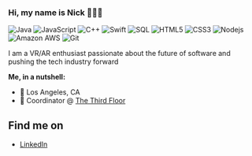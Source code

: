 ### Hi, my name is Nick 👋👨‍💻

![Java](https://img.shields.io/badge/-Java-black?style=flat-square&logo=java)
![JavaScript](https://img.shields.io/badge/-JavaScript-black?style=flat-square&logo=javascript)
![C++](https://img.shields.io/badge/-C++-black)
![Swift](https://img.shields.io/badge/-Swift-black?style=flat-square&logo=swift)
![SQL](https://img.shields.io/badge/-SQL-black)
![HTML5](https://img.shields.io/badge/-HTML5-black?style=flat-square&logo=html5)
![CSS3](https://img.shields.io/badge/-CSS3-black?style=flat-square&logo=css3)
![Nodejs](https://img.shields.io/badge/-Nodejs-black?style=flat-square&logo=Node.js)
![Amazon AWS](https://img.shields.io/badge/Amazon%20AWS-232F3E?style=flat-square&logo=amazon-aws)
![Git](https://img.shields.io/badge/-Git-black?style=flat-square&logo=git)

I am a VR/AR enthusiast passionate about the future of software and pushing the tech industry forward

**Me, in a nutshell:**

- 📍 Los Angeles, CA
- 💼 Coordinator @ [The Third Floor](https://thethirdfloorinc.com/)

## Find me on
- <a href="https://www.linkedin.com/in/nicholas-r-070644b6/">LinkedIn</a>
